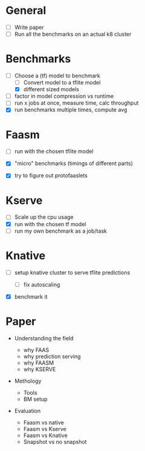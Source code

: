 # General
- [ ] Write paper
- [ ] Run all the benchmarks on an actual k8 cluster

# Benchmarks
- [ ] Choose a (tf) model to benchmark
    - [ ] Convert model to a tflite model
    - [x] different sized models
- [ ] factor in model compression vs runtime
- [ ] run x jobs at once, measure time, calc throughput
- [x] run benchmarks multiple times, compute avg

# Faasm
- [ ] run with the chosen tflite model
- [x] "micro" benchmarks (timings of different parts)
- [x] try to figure out protofaaslets


# Kserve
- [ ] Scale up the cpu usage
- [x] run with the chosen tf model
- [ ] run my own benchmark as a job/task

# Knative
- [ ] setup knative cluster to serve tflite predictions
    - [ ] fix autoscaling
- [x] benchmark it



# Paper

- Understanding the field
    - why FAAS
    - why prediction serving
    - why FAASM
    - why KSERVE
    

- Methology
    - Tools
    - BM setup


- Evaluation
    - Faasm vs native
    - Faasm vs Kserve
    - Faasm vs Knative
    - Snapshot vs no snapshot


